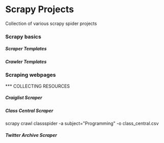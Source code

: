 # Scrapy Projects

Collection of various scrapy spider projects


### Scrapy basics

##### Scraper Templates
##### Crawler Templates

### Scraping webpages

*** COLLECTING RESOURCES


##### Craiglist Scraper 

##### Class Central Scraper
scrapy crawl classspider -a subject="Programming" -o class_central.csv

##### Twitter Archive Scraper